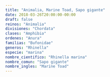 ```yaml
---
title: "Animalia, Marine Toad, Sapo gigante"
date: 2018-03-26T20:00:00-00:00
draft: false
reinos: "Animalia"
divisiones: "Chordata"
clases: "Amphibia"
ordenes: "Anura"
familias: "Bufonidae"
generos: "Rhinella"
especie: "marina"
nombre_cientifico: "Rhinella marina"
nombre_comun: "Sapo gigante"
nombre_ingles: "Marine Toad"
---
```

